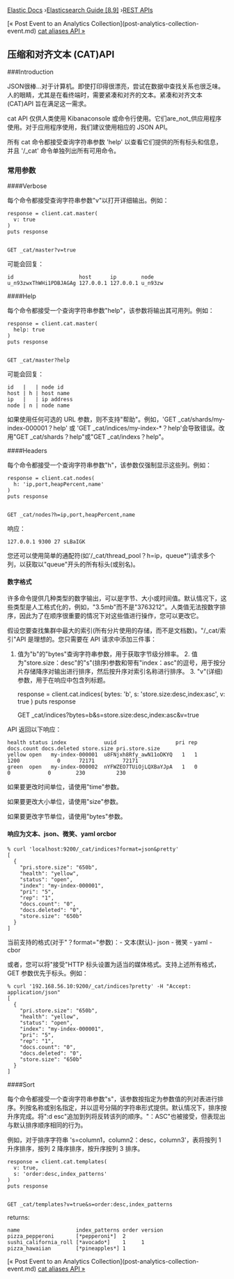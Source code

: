 

[Elastic Docs](/guide/) ›[Elasticsearch Guide [8.9]](index.md) ›[REST
APIs](rest-apis.md)

[« Post Event to an Analytics Collection](post-analytics-collection-
event.md) [cat aliases API »](cat-alias.md)

## 压缩和对齐文本 (CAT)API

###Introduction

JSON很棒...对于计算机。即使打印得很漂亮，尝试在数据中查找关系也很乏味。人的眼睛，尤其是在看终端时，需要紧凑和对齐的文本。紧凑和对齐文本 (CAT)API 旨在满足这一需求。

cat API 仅供人类使用 Kibanaconsole 或命令行使用。它们are_not_供应用程序使用。对于应用程序使用，我们建议使用相应的 JSON API。

所有 cat 命令都接受查询字符串参数 'help' 以查看它们提供的所有标头和信息，并且 '/_cat' 命令单独列出所有可用命令。

### 常用参数

####Verbose

每个命令都接受查询字符串参数"v"以打开详细输出。例如：

    
    
    response = client.cat.master(
      v: true
    )
    puts response
    
    
    GET _cat/master?v=true

可能会回复：

    
    
    id                     host      ip        node
    u_n93zwxThWHi1PDBJAGAg 127.0.0.1 127.0.0.1 u_n93zw

####Help

每个命令都接受一个查询字符串参数"help"，该参数将输出其可用列。例如：

    
    
    response = client.cat.master(
      help: true
    )
    puts response
    
    
    GET _cat/master?help

可能会回复：

    
    
    id   |   | node id
    host | h | host name
    ip   |   | ip address
    node | n | node name

如果使用任何可选的 URL 参数，则不支持"帮助"。例如，'GET _cat/shards/my-index-000001？help' 或 'GET _cat/indices/my-index-*？help'会导致错误。改用"GET _cat/shards？help"或"GET _cat/indexs？help"。

####Headers

每个命令都接受一个查询字符串参数"h"，该参数仅强制显示这些列。例如：

    
    
    response = client.cat.nodes(
      h: 'ip,port,heapPercent,name'
    )
    puts response
    
    
    GET _cat/nodes?h=ip,port,heapPercent,name

响应：

    
    
    127.0.0.1 9300 27 sLBaIGK

您还可以使用简单的通配符(如'/_cat/thread_pool？h=ip，queue*')请求多个列，以获取以"queue"开头的所有标头(或别名)。

#### 数字格式

许多命令提供几种类型的数字输出，可以是字节、大小或时间值。默认情况下，这些类型是人工格式化的，例如，"3.5mb"而不是"3763212"。人类值无法按数字排序，因此为了在顺序很重要的情况下对这些值进行操作，您可以更改它。

假设您要查找集群中最大的索引(所有分片使用的存储，而不是文档数)。"/_cat/索引"API 是理想的。您只需要在 API 请求中添加三件事：

1. 值为"b"的"bytes"查询字符串参数，用于获取字节级分辨率。  2. 值为"store.size：desc"的"s"(排序)参数和带有"index：asc"的逗号，用于按分片存储降序对输出进行排序，然后按升序对索引名称进行排序。  3. "v"(详细)参数，用于在响应中包含列标题。

    
    
    response = client.cat.indices(
      bytes: 'b',
      s: 'store.size:desc,index:asc',
      v: true
    )
    puts response
    
    
    GET _cat/indices?bytes=b&s=store.size:desc,index:asc&v=true

API 返回以下响应：

    
    
    health status index            uuid                   pri rep docs.count docs.deleted store.size pri.store.size
    yellow open   my-index-000001  u8FNjxh8Rfy_awN11oDKYQ   1   1       1200            0      72171         72171
    green  open   my-index-000002  nYFWZEO7TUiOjLQXBaYJpA   1   0          0            0        230          230

如果要更改时间单位，请使用"time"参数。

如果要更改大小单位，请使用"size"参数。

如果要更改字节单位，请使用"bytes"参数。

#### 响应为文本、json、微笑、yaml orcbor

    
    
    % curl 'localhost:9200/_cat/indices?format=json&pretty'
    [
      {
        "pri.store.size": "650b",
        "health": "yellow",
        "status": "open",
        "index": "my-index-000001",
        "pri": "5",
        "rep": "1",
        "docs.count": "0",
        "docs.deleted": "0",
        "store.size": "650b"
      }
    ]

当前支持的格式(对于"？format="参数)：\- 文本(默认)\- json \- 微笑 \- yaml \- cbor

或者，您可以将"接受"HTTP 标头设置为适当的媒体格式。支持上述所有格式，GET 参数优先于标头。例如：

    
    
    % curl '192.168.56.10:9200/_cat/indices?pretty' -H "Accept: application/json"
    [
      {
        "pri.store.size": "650b",
        "health": "yellow",
        "status": "open",
        "index": "my-index-000001",
        "pri": "5",
        "rep": "1",
        "docs.count": "0",
        "docs.deleted": "0",
        "store.size": "650b"
      }
    ]

####Sort

每个命令都接受一个查询字符串参数"s"，该参数按指定为参数值的列对表进行排序。列按名称或别名指定，并以逗号分隔的字符串形式提供。默认情况下，排序按升序完成。将":d esc"追加到列将反转该列的顺序。"：ASC"也被接受，但表现出与默认排序顺序相同的行为。

例如，对于排序字符串 's=column1，column2：desc，column3'，表将按列 1 升序排序，按列 2 降序排序，按升序按列 3 排序。

    
    
    response = client.cat.templates(
      v: true,
      s: 'order:desc,index_patterns'
    )
    puts response
    
    
    GET _cat/templates?v=true&s=order:desc,index_patterns

returns:

    
    
    name                  index_patterns order version
    pizza_pepperoni       [*pepperoni*]  2
    sushi_california_roll [*avocado*]    1     1
    pizza_hawaiian        [*pineapples*] 1

[« Post Event to an Analytics Collection](post-analytics-collection-
event.md) [cat aliases API »](cat-alias.md)
